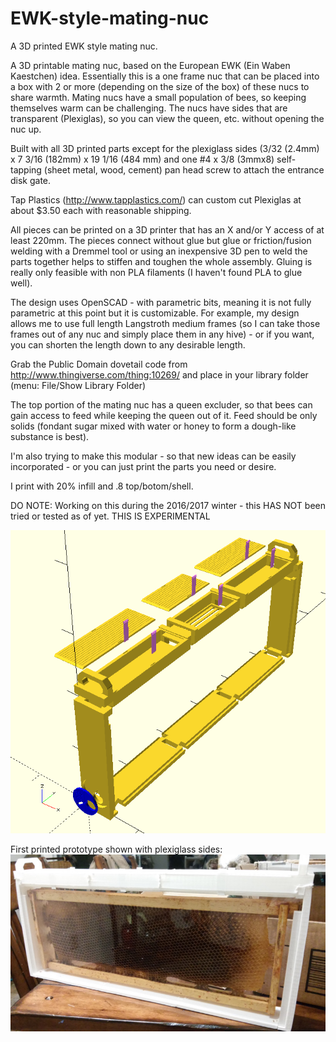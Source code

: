 # EWK-style-mating-nuc
A 3D printed EWK style mating nuc.

A 3D printable mating nuc, based on the European EWK (Ein Waben Kaestchen) idea.  Essentially this is a one frame nuc that can be placed into a box with 2 or more (depending on the size of the box) of these nucs to share warmth. Mating nucs have a small population of bees, so keeping themselves warm can be challenging. The nucs have sides that are transparent (Plexiglas), so you can view the queen, etc. without opening the nuc up.

Built with all 3D printed parts except for the plexiglass sides (3/32 (2.4mm) x  7 3/16 (182mm) x 19 1/16 (484 mm) and one #4 x 3/8 (3mmx8) self-tapping (sheet metal, wood, cement) pan head screw to attach the entrance disk gate.  

Tap Plastics (http://www.tapplastics.com/) can custom cut Plexiglas at about $3.50 each with reasonable shipping.

All pieces can be printed on a 3D printer that has an X and/or Y access of at least 220mm. The pieces connect without glue but glue or friction/fusion welding with a Dremmel tool or using an inexpensive 3D pen to weld the parts together helps to stiffen and toughen the whole assembly. Gluing is really only feasible with non PLA filaments (I haven't found PLA to glue well).

The design uses OpenSCAD - with parametric bits, meaning it is not fully parametric at this point but it is customizable.
For example, my design allows me to use full length Langstroth medium frames (so I can take those frames out of any nuc and simply place them in any hive) - or if you want, you can shorten the length down to any desirable length.

Grab the Public Domain dovetail code from http://www.thingiverse.com/thing:10269/ and place in your library folder (menu: File/Show Library Folder)

The top portion of the mating nuc has a queen excluder, so that bees can gain access to feed while keeping the queen out of it. Feed should be only solids (fondant sugar mixed with water or honey to form a dough-like substance is best).

I'm also trying to make this modular - so that new ideas can be easily incorporated - or you can just print the parts you need or desire.

I print with 20% infill and .8 top/botom/shell.

DO NOTE: Working on this during the 2016/2017 winter - this HAS NOT been tried or tested as of yet. THIS IS EXPERIMENTAL

![alt tag](https://github.com/shadylanebees/EWK-style-mating-nuc/blob/master/EWK%20Langstroth%20Blowout.png?raw=true)

First printed prototype shown with plexiglass sides:
![alt tag](https://github.com/shadylanebees/EWK-style-mating-nuc/blob/master/LangstrothEWKnuc-pt1.jpg?raw=true)
